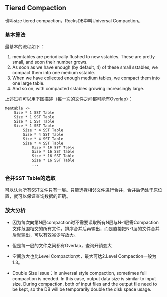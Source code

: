 ## Tiered Compaction

也叫size tiered compaction，RocksDB中叫Universal Compaction。

### 基本算法

最基本的流程如下：

1. memtables are periodically flushed to new sstables. These are pretty small, and soon their number grows.
2. As soon as we have enough (by default, 4) of these small sstables, we compact them into one medium sstable.
3.  When we have collected enough medium tables, we compact them into one large table. 
4. And so on, with compacted sstables growing increasingly large.

上述过程可以用下图描述（每一次的文件之间都可能有Overlap）：

```
Memtable ->
	Size * 1 SST Table
	Size * 1 SST Table
	Size * 1 SST Table
	Size * 1 SST Table
		Size * 4 SST Table
		Size * 4 SST Table
		Size * 4 SST Table
		Size * 4 SST Table
			Size * 16 SST Table
			Size * 16 SST Table
			Size * 16 SST Table
			Size * 16 SST Table
			...
```


### 合并SST Table的选取

可以认为所有SST文件只有一层。只能选择相邻文件进行合并，合并后仍处于原位置，就可以保证查询数据的正确。


### 放大分析

- 因为每次向第N层compaction时不需要读取所有N层与N-1层需Compaction文件范围相交的所有文件，排序合并后再输出，而是直接把N-1层的文件合并后就输出，可以有效减少写放大。

- 但是每一层的文件之间都有Overlap，查询开销变大

- 空间放大也比Level Compaction大，最大可达2.Level Compaction一般为1.3。

- Double Size Issue：In universal style compaction, sometimes full compaction is needed. In this case, output data size is similar to input size. During compaction, both of input files and the output file need to be kept, so the DB will be temporarily double the disk space usage. 

